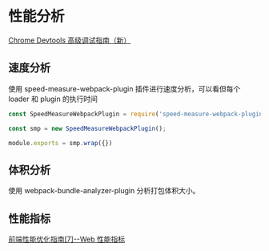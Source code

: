 # 性能分析

[Chrome Devtools 高级调试指南（新）](https://juejin.cn/post/6844903961472974855)

## 速度分析

使用 speed-measure-webpack-plugin 插件进行速度分析，可以看但每个 loader 和 plugin 的执行时间

```js
const SpeedMeasureWebpackPlugin = require('speed-measure-webpack-plugin');

const smp = new SpeedMeasureWebpackPlugin();

module.exports = smp.wrap({})
```

## 体积分析

使用 webpack-bundle-analyzer-plugin 分析打包体积大小。

## 性能指标

[前端性能优化指南[7]--Web 性能指标](https://juejin.cn/post/6844904153869713416)